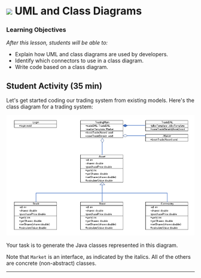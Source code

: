 
# ![](https://ga-dash.s3.amazonaws.com/production/assets/logo-9f88ae6c9c3871690e33280fcf557f33.png) UML and Class Diagrams

### Learning Objectives

*After this lesson, students will be able to:*

* Explain how UML and class diagrams are used by developers.
* Identify which connectors to use in a class diagram.
* Write code based on a class diagram.


## Student Activity (35 min)

Let's get started coding our trading system from existing models. Here's the class diagram for a trading system:

![](resources/trading-system-classes.png)  

Your task is to generate the Java classes represented in this diagram.

Note that `Market` is an interface, as indicated by the italics. All of the others are concrete (non-abstract) classes.

--- 
